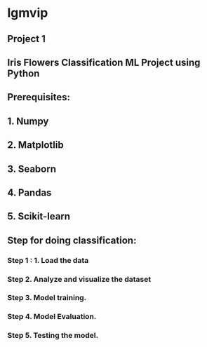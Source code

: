 # lgmvip

## Project 1 
## Iris Flowers Classification ML Project using Python 


## Prerequisites:
## 1. Numpy
## 2. Matplotlib
## 3. Seaborn
## 4. Pandas
## 5. Scikit-learn

## Step for doing classification: 
### Step 1 : 1. Load the data
### Step 2. Analyze and visualize the dataset
### Step 3. Model training.
### Step 4. Model Evaluation.
### Step 5. Testing the model.
